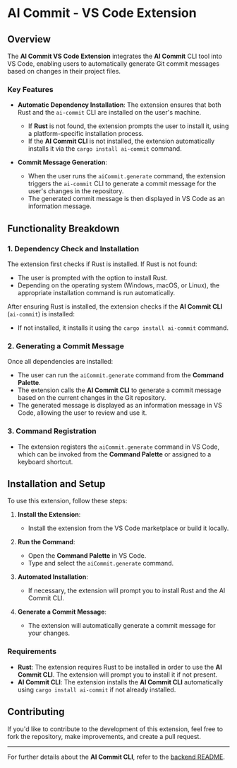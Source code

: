
# AI Commit - VS Code Extension

## Overview

The **AI Commit VS Code Extension** integrates the **AI Commit** CLI tool into VS Code, enabling users to automatically generate Git commit messages based on changes in their project files.

### Key Features

- **Automatic Dependency Installation**: The extension ensures that both Rust and the `ai-commit` CLI are installed on the user's machine.
  - If **Rust** is not found, the extension prompts the user to install it, using a platform-specific installation process.
  - If the **AI Commit CLI** is not installed, the extension automatically installs it via the `cargo install ai-commit` command.
  
- **Commit Message Generation**: 
  - When the user runs the `aiCommit.generate` command, the extension triggers the `ai-commit` CLI to generate a commit message for the user's changes in the repository.
  - The generated commit message is then displayed in VS Code as an information message.

## Functionality Breakdown

### 1. **Dependency Check and Installation**
The extension first checks if Rust is installed. If Rust is not found:
- The user is prompted with the option to install Rust.
- Depending on the operating system (Windows, macOS, or Linux), the appropriate installation command is run automatically.

After ensuring Rust is installed, the extension checks if the **AI Commit CLI** (`ai-commit`) is installed:
- If not installed, it installs it using the `cargo install ai-commit` command.

### 2. **Generating a Commit Message**
Once all dependencies are installed:
- The user can run the `aiCommit.generate` command from the **Command Palette**.
- The extension calls the **AI Commit CLI** to generate a commit message based on the current changes in the Git repository.
- The generated message is displayed as an information message in VS Code, allowing the user to review and use it.

### 3. **Command Registration**
- The extension registers the `aiCommit.generate` command in VS Code, which can be invoked from the **Command Palette** or assigned to a keyboard shortcut.
  
## Installation and Setup

To use this extension, follow these steps:

1. **Install the Extension**: 
   - Install the extension from the VS Code marketplace or build it locally.
  
2. **Run the Command**:
   - Open the **Command Palette** in VS Code.
   - Type and select the `aiCommit.generate` command.
   
3. **Automated Installation**:
   - If necessary, the extension will prompt you to install Rust and the AI Commit CLI.
  
4. **Generate a Commit Message**:
   - The extension will automatically generate a commit message for your changes.

### Requirements
- **Rust**: The extension requires Rust to be installed in order to use the **AI Commit CLI**. The extension will prompt you to install it if not present.
- **AI Commit CLI**: The extension installs the **AI Commit CLI** automatically using `cargo install ai-commit` if not already installed.

## Contributing

If you'd like to contribute to the development of this extension, feel free to fork the repository, make improvements, and create a pull request.

---

For further details about the **AI Commit CLI**, refer to the [backend README](/ai-commit-cli/backend/backend_README.md).
